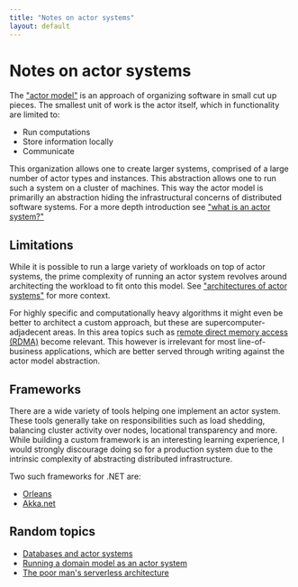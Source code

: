 ```yaml
---
title: "Notes on actor systems"
layout: default
---
```


# Notes on actor systems
The ["actor model"](https://en.wikipedia.org/wiki/Actor_model) is an approach of organizing software in small cut up pieces. The smallest unit of work is the actor itself, which in functionality are limited to:
- Run computations
- Store information locally
- Communicate

This organization allows one to create larger systems, comprised of a large number of actor types and instances. This abstraction allows one to run such a system on a cluster of machines. This way the actor model is primarilly an abstraction hiding the infrastructural concerns of distributed software systems. For a more depth introduction see ["what is an actor system?"](/notes/software/actors/what-is-an-actor-system)

## Limitations
While it is possible to run a large variety of workloads on top of actor systems, the prime complexity of running an actor system revolves around architecting the workload to fit onto this model. See ["architectures of actor systems"](/notes/software/actors/architectures-of-actor-systems) for more context.

For highly specific and computationally heavy algorithms it might even be better to architect a custom approach, but these are supercomputer-adjadecent areas. In this area topics such as [remote direct memory access (RDMA)](https://en.wikipedia.org/wiki/Remote_direct_memory_access) become relevant. This however is irrelevant for most line-of-business applications, which are better served through writing against the actor model abstraction.

## Frameworks
There are a wide variety of tools helping one implement an actor system. These tools generally take on responsibilities such as load shedding, balancing cluster activity over nodes, locational transparency and more. While building a custom framework is an interesting learning experience, I would strongly discourage doing so for a production system due to the intrinsic complexity of abstracting distributed infrastructure.

Two such frameworks for .NET are:
- [Orleans](https://learn.microsoft.com/en-us/dotnet/orleans/)
- [Akka.net](https://getakka.net/)

## Random topics
- [Databases and actor systems](/notes/software/actors/databases-and-actor-systems)
- [Running a domain model as an actor system](/notes/software/actors/running-a-domain-model-as-an-actor-system)
- [The poor man's serverless architecture](/notes/software/actors/the-poor-mans-serverless-architecture)